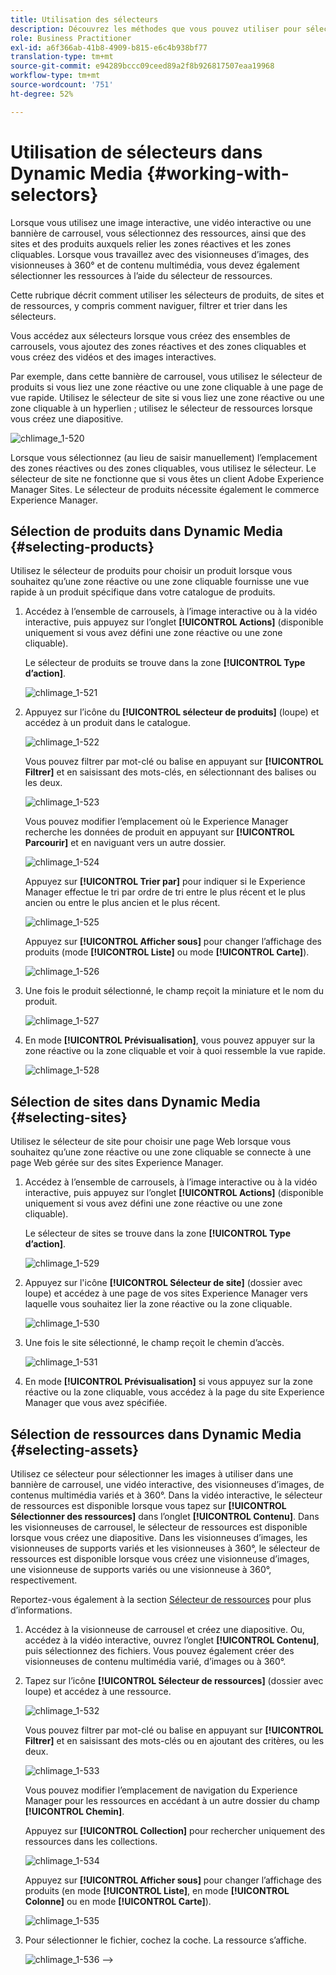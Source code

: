 ```yaml
---
title: Utilisation des sélecteurs
description: Découvrez les méthodes que vous pouvez utiliser pour sélectionner des ressources sous forme d’images interactives, de vidéos interactives et de bannières de carrousel dans Dynamic Media.
role: Business Practitioner
exl-id: a6f366ab-41b8-4909-b815-e6c4b938bf77
translation-type: tm+mt
source-git-commit: e94289bccc09ceed89a2f8b926817507eaa19968
workflow-type: tm+mt
source-wordcount: '751'
ht-degree: 52%

---
```


# Utilisation de sélecteurs dans Dynamic Media {#working-with-selectors}

Lorsque vous utilisez une image interactive, une vidéo interactive ou une bannière de carrousel, vous sélectionnez des ressources, ainsi que des sites et des produits auxquels relier les zones réactives et les zones cliquables. Lorsque vous travaillez avec des visionneuses d’images, des visionneuses à 360° et de contenu multimédia, vous devez également sélectionner les ressources à l’aide du sélecteur de ressources.

Cette rubrique décrit comment utiliser les sélecteurs de produits, de sites et de ressources, y compris comment naviguer, filtrer et trier dans les sélecteurs.

Vous accédez aux sélecteurs lorsque vous créez des ensembles de carrousels, vous ajoutez des zones réactives et des zones cliquables et vous créez des vidéos et des images interactives.

Par exemple, dans cette bannière de carrousel, vous utilisez le sélecteur de produits si vous liez une zone réactive ou une zone cliquable à une page de vue rapide. Utilisez le sélecteur de site si vous liez une zone réactive ou une zone cliquable à un hyperlien ; utilisez le sélecteur de ressources lorsque vous créez une diapositive.

![chlimage_1-520](assets/chlimage_1-520.png)

Lorsque vous sélectionnez (au lieu de saisir manuellement) l’emplacement des zones réactives ou des zones cliquables, vous utilisez le sélecteur. Le sélecteur de site ne fonctionne que si vous êtes un client Adobe Experience Manager Sites. Le sélecteur de produits nécessite également le commerce Experience Manager.

## Sélection de produits dans Dynamic Media {#selecting-products}

Utilisez le sélecteur de produits pour choisir un produit lorsque vous souhaitez qu’une zone réactive ou une zone cliquable fournisse une vue rapide à un produit spécifique dans votre catalogue de produits.

1. Accédez à l’ensemble de carrousels, à l’image interactive ou à la vidéo interactive, puis appuyez sur l’onglet **[!UICONTROL Actions]** (disponible uniquement si vous avez défini une zone réactive ou une zone cliquable).

   Le sélecteur de produits se trouve dans la zone **[!UICONTROL Type d’action]**.

   ![chlimage_1-521](assets/chlimage_1-521.png)

1. Appuyez sur l’icône du **[!UICONTROL sélecteur de produits]** (loupe) et accédez à un produit dans le catalogue.

   ![chlimage_1-522](assets/chlimage_1-522.png)

   Vous pouvez filtrer par mot-clé ou balise en appuyant sur **[!UICONTROL Filtrer]** et en saisissant des mots-clés, en sélectionnant des balises ou les deux.

   ![chlimage_1-523](assets/chlimage_1-523.png)

   Vous pouvez modifier l’emplacement où le Experience Manager recherche les données de produit en appuyant sur **[!UICONTROL Parcourir]** et en naviguant vers un autre dossier.

   ![chlimage_1-524](assets/chlimage_1-524.png)

   Appuyez sur **[!UICONTROL Trier par]** pour indiquer si le Experience Manager effectue le tri par ordre de tri entre le plus récent et le plus ancien ou entre le plus ancien et le plus récent.

   ![chlimage_1-525](assets/chlimage_1-525.png)

   Appuyez sur **[!UICONTROL Afficher sous]** pour changer l’affichage des produits (mode **[!UICONTROL Liste]** ou mode **[!UICONTROL Carte]**).

   ![chlimage_1-526](assets/chlimage_1-526.png)

1. Une fois le produit sélectionné, le champ reçoit la miniature et le nom du produit.

   ![chlimage_1-527](assets/chlimage_1-527.png)

1. En mode **[!UICONTROL Prévisualisation]**, vous pouvez appuyer sur la zone réactive ou la zone cliquable et voir à quoi ressemble la vue rapide.

   ![chlimage_1-528](assets/chlimage_1-528.png)

## Sélection de sites dans Dynamic Media {#selecting-sites}

Utilisez le sélecteur de site pour choisir une page Web lorsque vous souhaitez qu’une zone réactive ou une zone cliquable se connecte à une page Web gérée sur des sites Experience Manager.

1. Accédez à l’ensemble de carrousels, à l’image interactive ou à la vidéo interactive, puis appuyez sur l’onglet **[!UICONTROL Actions]** (disponible uniquement si vous avez défini une zone réactive ou une zone cliquable).

   Le sélecteur de sites se trouve dans la zone **[!UICONTROL Type d’action]**.

   ![chlimage_1-529](assets/chlimage_1-529.png)

1. Appuyez sur l&#39;icône **[!UICONTROL Sélecteur de site]** (dossier avec loupe) et accédez à une page de vos sites Experience Manager vers laquelle vous souhaitez lier la zone réactive ou la zone cliquable.

   ![chlimage_1-530](assets/chlimage_1-530.png)

1. Une fois le site sélectionné, le champ reçoit le chemin d’accès.

   ![chlimage_1-531](assets/chlimage_1-531.png)

1. En mode **[!UICONTROL Prévisualisation]** si vous appuyez sur la zone réactive ou la zone cliquable, vous accédez à la page du site Experience Manager que vous avez spécifiée.

## Sélection de ressources dans Dynamic Media {#selecting-assets}

Utilisez ce sélecteur pour sélectionner les images à utiliser dans une bannière de carrousel, une vidéo interactive, des visionneuses d’images, de contenus multimédia variés et à 360°. Dans la vidéo interactive, le sélecteur de ressources est disponible lorsque vous tapez sur **[!UICONTROL Sélectionner des ressources]** dans l’onglet **[!UICONTROL Contenu]**. Dans les visionneuses de carrousel, le sélecteur de ressources est disponible lorsque vous créez une diapositive. Dans les visionneuses d’images, les visionneuses de supports variés et les visionneuses à 360°, le sélecteur de ressources est disponible lorsque vous créez une visionneuse d’images, une visionneuse de supports variés ou une visionneuse à 360°, respectivement.

Reportez-vous également à la section [Sélecteur de ressources](/help/assets/search-assets.md#asset-selector) pour plus d’informations.

1. Accédez à la visionneuse de carrousel et créez une diapositive. Ou, accédez à la vidéo interactive, ouvrez l’onglet **[!UICONTROL Contenu]**, puis sélectionnez des fichiers. Vous pouvez également créer des visionneuses de contenu multimédia varié, d’images ou à 360°.
1. Tapez sur l’icône **[!UICONTROL Sélecteur de ressources]** (dossier avec loupe) et accédez à une ressource.

   ![chlimage_1-532](assets/chlimage_1-532.png)

   Vous pouvez filtrer par mot-clé ou balise en appuyant sur **[!UICONTROL Filtrer]** et en saisissant des mots-clés ou en ajoutant des critères, ou les deux.

   ![chlimage_1-533](assets/chlimage_1-533.png)

   Vous pouvez modifier l’emplacement de navigation du Experience Manager pour les ressources en accédant à un autre dossier du champ **[!UICONTROL Chemin]**.

   Appuyez sur **[!UICONTROL Collection]** pour rechercher uniquement des ressources dans les collections.

   ![chlimage_1-534](assets/chlimage_1-534.png)

   Appuyez sur **[!UICONTROL Afficher sous]** pour changer l’affichage des produits (en mode **[!UICONTROL Liste]**, en mode **[!UICONTROL Colonne]** ou en mode **[!UICONTROL Carte]**).

   ![chlimage_1-535](assets/chlimage_1-535.png)

1. Pour sélectionner le fichier, cochez la coche. La ressource s’affiche.

   ![chlimage_1-536](assets/chlimage_1-536.png)
-->
